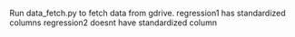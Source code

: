Run data_fetch.py to fetch data from gdrive.
regression1 has standardized columns
regression2 doesnt have standardized column
